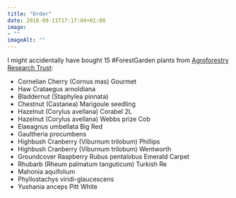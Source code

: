 ```yaml
---
title: "Order"
date: 2018-09-11T17:17:04+01:00
image: 
- ""
imageAlt: ""
---
```


I might accidentally have bought 15 #ForestGarden plants from [Agroforestry Research Trust](https://www.agroforestry.co.uk/): 

* Cornelian Cherry (Cornus mas) Gourmet
* Haw Crataegus arnoldiana
* Bladdernut (Staphylea pinnata)
* Chestnut (Castanea) Marigoule seedling
* Hazelnut (Corylus avellana) Corabel 2L
* Hazelnut (Corylus avellana) Webbs prize Cob
* Elaeagnus umbellata Big Red
* Gaultheria procumbens
* Highbush Cranberry (Viburnum trilobum) Phillips
* Highbush Cranberry (Viburnum trilobum) Wentworth
* Groundcover Raspberry Rubus pentalobus Emerald Carpet
* Rhubarb (Rheum palmatum tanguticum) Turkish Re
* Mahonia aquifolium
* Phyllostachys viridi-glaucescens
* Yushania anceps Pitt White
